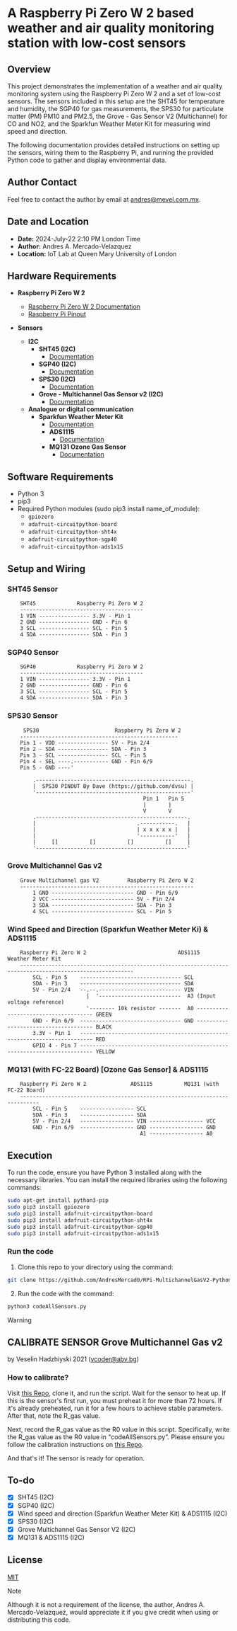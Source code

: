 # A Raspberry Pi Zero W 2 based weather and air quality monitoring station with low-cost sensors

## Overview

This project demonstrates the implementation of a weather and air quality monitoring system using the Raspberry Pi Zero W 2 and a set of low-cost sensors. The sensors included in this setup are the SHT45 for temperature and humidity, the SGP40 for gas measurements, the SPS30 for particulate matter (PM) PM10 and PM2.5, the Grove - Gas Sensor V2 (Multichannel) for CO and NO2, and the Sparkfun Weather Meter Kit for measuring wind speed and direction.

The following documentation provides detailed instructions on setting up the sensors, wiring them to the Raspberry Pi, and running the provided Python code to gather and display environmental data.

## Author Contact

Feel free to contact the author by email at andres@mevel.com.mx.

## Date and Location

- **Date:** 2024-July-22 2:10 PM London Time
- **Author:** Andres A. Mercado-Velazquez
- **Location:** IoT Lab at Queen Mary University of London

## Hardware Requirements

- **Raspberry Pi Zero W 2**
  - [Raspberry Pi Zero W 2 Documentation](https://www.raspberrypi.com/products/raspberry-pi-zero-2-w/)
  - [Raspberry Pi Pinout](https://pinout.xyz)

- **Sensors**
  - **I2C**
    - **SHT45 (I2C)**
      - [Documentation](https://learn.adafruit.com/adafruit-sht40-temperature-humidity-sensor/python-circuitpython)
    - **SGP40 (I2C)**
      - [Documentation](https://learn.adafruit.com/adafruit-sgp40/python-circuitpython)
    - **SPS30 (I2C)**
      - [Documentation](https://cdn.sparkfun.com/assets/2/d/2/a/6/Sensirion_SPS30_Particulate_Matter_Sensor_v0.9_D1__1_.pdf)
    - **Grove - Multichannel Gas Sensor v2 (I2C)**
      - [Documentation](https://wiki.seeedstudio.com/Grove-Multichannel-Gas-Sensor-V2/)
  - **Analogue or digital communication**
    - **Sparkfun Weather Meter Kit**
      - [Documentation](https://learn.sparkfun.com/tutorials/weather-meter-hookup-guide)
      - **ADS1115**
        - [Documentation](https://learn.adafruit.com/adafruit-4-channel-adc-breakouts/python-circuitpython)
      - **MQ131 Ozone Gas Sensor**
        - [Documentation](https://cdn.sparkfun.com/assets/9/9/6/e/4/mq131-datasheet-low.pdf)



## Software Requirements
- Python 3
- pip3
- Required Python modules (sudo pip3 install name_of_module):
  - `gpiozero`
  - `adafruit-circuitpython-board`
  - `adafruit-circuitpython-sht4x`
  - `adafruit-circuitpython-sgp40`
  - `adafruit-circuitpython-ads1x15`

## Setup and Wiring
### SHT45 Sensor
```
    SHT45             Raspberry Pi Zero W 2
    ---------------------------------------
    1 VIN ---------------- 3.3V - Pin 1
    2 GND ---------------- GND - Pin 6
    3 SCL ---------------- SCL - Pin 5
    4 SDA ---------------- SDA - Pin 3
```

### SGP40 Sensor
```
    SGP40             Raspberry Pi Zero W 2
    ---------------------------------------
    1 VIN ---------------- 3.3V - Pin 1
    2 GND ---------------- GND - Pin 6
    3 SCL ---------------- SCL - Pin 5
    4 SDA ---------------- SDA - Pin 3
```

### SPS30 Sensor
```
     SPS30                        Raspberry Pi Zero W 2
    --------------------------------------------------
    Pin 1 - VDD ---------------- 5V - Pin 2/4
    Pin 2 - SDA ---------------- SDA - Pin 3
    Pin 3 - SCL ---------------- SCL - Pin 5
    Pin 4 - SEL ----.----------- GND - Pin 6/9
    Pin 5 - GND ----'

        .-------------------------------------------------.
        |  SPS30 PINOUT By Dave (https://github.com/dvsu) |
        '-------------------------------------------------'
                                           Pin 1   Pin 5
                                           |       |
                                           V       V
        .------------------------------------------------.
        |                                .-----------.   |
        |                                | x x x x x |   |
        |                                '-----------'   |
        |     []          []          []          []     |
        '------------------------------------------------'
```

### Grove Multichannel Gas v2
```
    Grove Multichannel gas V2         Raspberry Pi Zero W 2
    -------------------------------------------------------
        1 GND -------------------------- GND - Pin 6/9
        2 VCC -------------------------- 5V - Pin 2/4
        3 SDA -------------------------- SDA - Pin 3
        4 SCL -------------------------- SCL - Pin 5
```

### Wind Speed and Direction (Sparkfun Weather Meter Ki) & ADS1115
```
    Raspberry Pi Zero W 2                             ADS1115                               Weather Meter Kit
    ----------------------------------------------------------------------------------------------------------
        SCL - Pin 5    -------------------------------- SCL                      
        SDA - Pin 3    -------------------------------- SDA                      
        5V - Pin 2/4   --.--.-------------------------- VIN                      
                         |  '--------------------------  A3 (Input voltage reference)
                         '-------- 10k resistor -------  A0 ------------------------------------- GREEN
        GND - Pin 6/9  -------------------------------- GND ------------------------------------- BLACK
        3.3V - Pin 1   -------------------------------------------------------------------------- RED
        GPIO 4 - Pin 7 -------------------------------------------------------------------------- YELLOW
```

### MQ131 (with FC-22 Board) [Ozone Gas Sensor] & ADS1115
```
    Raspberry Pi Zero W 2              ADS1115          MQ131 (with FC-22 Board)
    ----------------------------------------------------------------------------
        SCL - Pin 5    ----------------- SCL
        SDA - Pin 3    ----------------- SDA
        5V - Pin 2/4   ----------------- VIN ----------------- VCC
        GND - Pin 6/9  ----------------- GND ----------------- GND
                                          A1 ----------------- A0
```

## Execution
To run the code, ensure you have Python 3 installed along with the necessary libraries. You can install the required libraries using the following commands:

```bash
sudo apt-get install python3-pip
sudo pip3 install gpiozero
sudo pip3 install adafruit-circuitpython-board
sudo pip3 install adafruit-circuitpython-sht4x
sudo pip3 install adafruit-circuitpython-sgp40
sudo pip3 install adafruit-circuitpython-ads1x15
```

### Run the code
1. Clone this repo to your directory using the command:
```bash
git clone https://github.com/AndresMercad0/RPi-MultichannelGasV2-PythonLib.git
```
2. Run the code with the command:
```bash
python3 codeAllSensors.py
```



> [!WARNING]
> ## CALIBRATE SENSOR Grove Multichannel Gas v2
> by Veselin Hadzhiyski 2021 (vcoder@abv.bg)
> ### How to calibrate?
> Visit [this Repo](https://github.com/AndresMercad0/RPi-MultichannelGasV2-PythonLib), clone it, and run the script. Wait for the sensor to heat up. If this is the sensor's first run, you must preheat it for more than 72 hours. If it's already preheated, run it for a few hours to achieve stable parameters. After that, note the R_gas value.
> 
> Next, record the R_gas value as the R0 value in this script. Specifically, write the R_gas value as the R0 value in "codeAllSensors.py". Please ensure you follow the calibration instructions on [this Repo](https://github.com/AndresMercad0/RPi-MultichannelGasV2-PythonLib).
> 
> And that's it! The sensor is ready for operation.

## To-do
- [x] SHT45 (I2C)
- [x] SGP40 (I2C)
- [x] Wind speed and direction (Sparkfun Weather Meter Kit) & ADS1115 (I2C)
- [x] SPS30 (I2C)
- [x] Grove Multichannel Gas Sensor V2 (I2C)
- [x] MQ131 & ADS1115 (I2C)

## License
[MIT](https://choosealicense.com/licenses/mit/)

> [!NOTE]
> Although it is not a requirement of the license, the author, Andres A. Mercado-Velazquez, would appreciate it if you give credit when using or distributing this code.